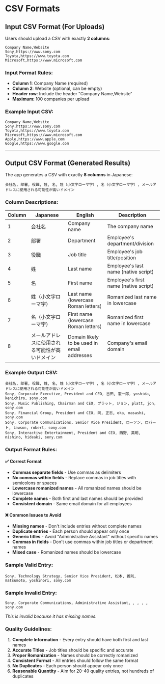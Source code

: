 # CSV Formats

## Input CSV Format (For Uploads)

Users should upload a CSV with exactly **2 columns**:

```csv
Company Name,Website
Sony,https://www.sony.com
Toyota,https://www.toyota.com
Microsoft,https://www.microsoft.com
```

### Input Format Rules:
- **Column 1**: Company Name (required)
- **Column 2**: Website (optional, can be empty)
- **Header row**: Include the header "Company Name,Website"
- **Maximum**: 100 companies per upload

### Example Input CSV:
```csv
Company Name,Website
Sony,https://www.sony.com
Toyota,https://www.toyota.com
Microsoft,https://www.microsoft.com
Apple,https://www.apple.com
Google,https://www.google.com
```

---

## Output CSV Format (Generated Results)

The app generates a CSV with exactly **8 columns** in Japanese:

```csv
会社名, 部署, 役職, 姓, 名, 姓（小文字ローマ字）, 名（小文字ローマ字）, メールアドレスに使用される可能性が高いドメイン
```

### Column Descriptions:

| Column | Japanese | English | Description |
|--------|----------|---------|-------------|
| 1 | 会社名 | Company name | The company name |
| 2 | 部署 | Department | Employee's department/division |
| 3 | 役職 | Job title | Employee's job title/position |
| 4 | 姓 | Last name | Employee's last name (native script) |
| 5 | 名 | First name | Employee's first name (native script) |
| 6 | 姓（小文字ローマ字） | Last name (lowercase Roman letters) | Romanized last name in lowercase |
| 7 | 名（小文字ローマ字） | First name (lowercase Roman letters) | Romanized first name in lowercase |
| 8 | メールアドレスに使用される可能性が高いドメイン | Domain likely to be used in email addresses | Company's email domain |

### Example Output CSV:
```csv
会社名, 部署, 役職, 姓, 名, 姓（小文字ローマ字）, 名（小文字ローマ字）, メールアドレスに使用される可能性が高いドメイン
Sony, Corporate Executive, President and CEO, 吉田, 憲一郎, yoshida, kenichiro, sony.com
Sony, Music Publishing, Chairman and CEO, プラット, ジョン, platt, jon, sony.com
Sony, Financial Group, President and CEO, 岡, 正志, oka, masashi, sony.com
Sony, Corporate Communications, Senior Vice President, ローソン, ロバート, lawson, robert, sony.com
Sony, Interactive Entertainment, President and CEO, 西野, 英明, nishino, hideaki, sony.com
```

### Output Format Rules:

#### ✅ **Correct Format**
- **Commas separate fields** - Use commas as delimiters
- **No commas within fields** - Replace commas in job titles with semicolons or spaces
- **Lowercase romanized names** - All romanized names should be lowercase
- **Complete names** - Both first and last names should be provided
- **Consistent domain** - Same email domain for all employees

#### ❌ **Common Issues to Avoid**
- **Missing names** - Don't include entries without complete names
- **Duplicate entries** - Each person should appear only once
- **Generic titles** - Avoid "Administrative Assistant" without specific names
- **Commas in fields** - Don't use commas within job titles or department names
- **Mixed case** - Romanized names should be lowercase

### Sample Valid Entry:
```csv
Sony, Technology Strategy, Senior Vice President, 松本, 義則, matsumoto, yoshinori, sony.com
```

### Sample Invalid Entry:
```csv
Sony, Corporate Communications, Administrative Assistant, , , , , sony.com
```
*This is invalid because it has missing names.*

### Quality Guidelines:
1. **Complete Information** - Every entry should have both first and last names
2. **Accurate Titles** - Job titles should be specific and accurate
3. **Proper Romanization** - Names should be correctly romanized
4. **Consistent Format** - All entries should follow the same format
5. **No Duplicates** - Each person should appear only once
6. **Reasonable Quantity** - Aim for 20-40 quality entries, not hundreds of duplicates 